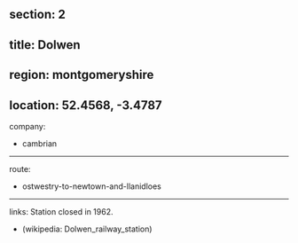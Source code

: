 section: 2
----
title: Dolwen
----
region: montgomeryshire
----
location: 52.4568, -3.4787
----
company:
- cambrian
----
route:
- ostwestry-to-newtown-and-llanidloes
----
links:
Station closed in 1962.
- (wikipedia: Dolwen_railway_station)
